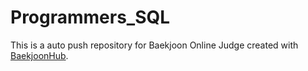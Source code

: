 # Programmers_SQL
This is a auto push repository for Baekjoon Online Judge created with [BaekjoonHub](https://github.com/BaekjoonHub/BaekjoonHub).
